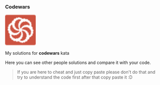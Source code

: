 ### Codewars

<img src="https://github.com/ShayanMahnam/CodeWars/blob/master/icon/codewars-orginal.svg" title="CodeWars" alt="CodeWars" width="100" height="100"/>&nbsp;

My solutions for **codewars** kata

Here you can see other people solutions and compare it with your code.

> If you are here to cheat and just copy paste please don't do that and try to understand the code first after that copy paste it :D
